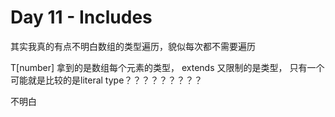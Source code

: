 # Day 11 - Includes

其实我真的有点不明白数组的类型遍历，貌似每次都不需要遍历

T[number] 拿到的是数组每个元素的类型， extends 又限制的是类型， 只有一个可能就是比较的是literal type？？？？？？？？？

不明白